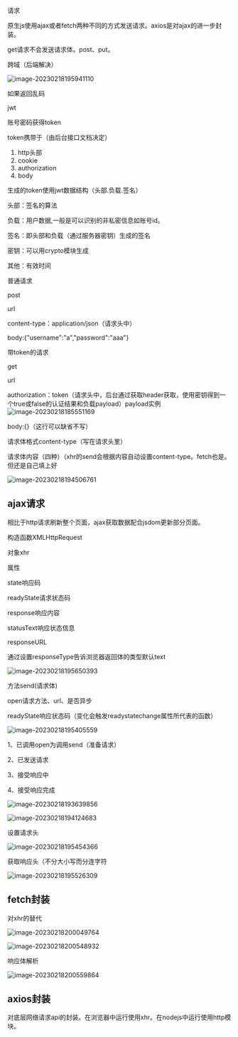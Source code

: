 请求

原生js使用ajax或者fetch两种不同的方式发送请求。axios是对ajax的进一步封装。

get请求不会发送请求体。post、put。

跨域（后端解决）

![image-20230218195941110](D:\tplmydata\tplmydoc\文档图片\image-20230218195941110.png)

如果返回乱码

jwt

账号密码获得token

token携带于（由后台接口文档决定）

1. http头部
2. cookie
3. authorization
4. body

生成的token使用jwt数据结构（头部.负载.签名）

头部：签名的算法

负载：用户数据,一般是可以识别的非私密信息如账号id。

签名：即头部和负载（通过服务器密钥）生成的签名

密钥：可以用crypto模块生成

其他：有效时间



普通请求

post

url

content-type：application/json（请求头中）

body:{"username":"a","password":"aaa"}

带token的请求

get

url

authorization：token（请求头中，后台通过获取header获取，使用密钥得到一个true或false的认证结果和负载payload）payload实例![image-20230218185551169](D:\tplmydata\tplmydoc\文档图片\image-20230218185551169.png)

body:{}（这行可以缺省不写）

请求体格式content-type（写在请求头里）

请求体内容（四种）（xhr的send会根据内容自动设置content-type。fetch也是。但还是自己填上好

![image-20230218194506761](D:\tplmydata\tplmydoc\文档图片\image-20230218194506761.png)

## ajax请求

相比于http请求刷新整个页面，ajax获取数据配合jsdom更新部分页面。

构造函数XMLHttpRequest

对象xhr

属性

state响应码

readyState请求状态码

response响应内容

statusText响应状态信息

responseURL

通过设置responseType告诉浏览器返回体的类型默认text

![image-20230218195650393](D:\tplmydata\tplmydoc\文档图片\image-20230218195650393.png)

方法send(请求体)

open请求方法、url、是否异步

readyState响应状态码（变化会触发readystatechange属性所代表的函数）

![image-20230218195405559](D:\tplmydata\tplmydoc\文档图片\image-20230218195405559.png)

1、已调用open为调用send（准备请求）

2、已发送请求

3、接受响应中

4、接受响应完成

![image-20230218193639856](D:\tplmydata\tplmydoc\文档图片\image-20230218193639856.png)

![image-20230218194124683](D:\tplmydata\tplmydoc\文档图片\image-20230218194124683.png)

设置请求头

![image-20230218195454366](D:\tplmydata\tplmydoc\文档图片\image-20230218195454366.png)

获取响应头（不分大小写而分连字符

![image-20230218195526309](D:\tplmydata\tplmydoc\文档图片\image-20230218195526309.png)

## fetch封装

对xhr的替代

![image-20230218200049764](D:\tplmydata\tplmydoc\文档图片\image-20230218200049764.png)

![image-20230218200548932](D:\tplmydata\tplmydoc\文档图片\image-20230218200548932.png)

响应体解析

![image-20230218200559864](D:\tplmydata\tplmydoc\文档图片\image-20230218200559864.png)



## axios封装

对底层网络请求api的封装。在浏览器中运行使用xhr。在nodejs中运行使用http模块。

